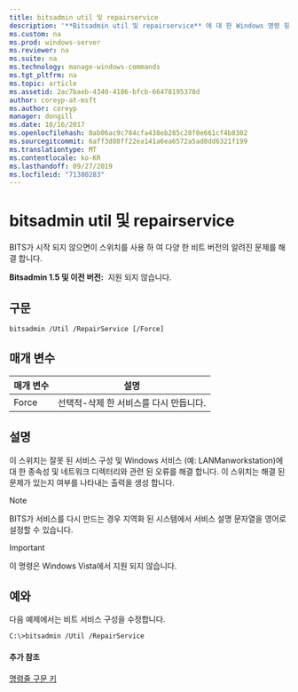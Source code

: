 ```yaml
---
title: bitsadmin util 및 repairservice
description: '**Bitsadmin util 및 repairservice** 에 대 한 Windows 명령 항목은 다양 한 버전의 BITS 서비스에서 알려진 문제를 해결 하는 데 사용 됩니다.'
ms.custom: na
ms.prod: windows-server
ms.reviewer: na
ms.suite: na
ms.technology: manage-windows-commands
ms.tgt_pltfrm: na
ms.topic: article
ms.assetid: 2ac7baeb-4340-4186-bfcb-66478195378d
author: coreyp-at-msft
ms.author: coreyp
manager: dongill
ms.date: 10/16/2017
ms.openlocfilehash: 0ab06ac9c784cfa438eb285c28f0e661cf4b8302
ms.sourcegitcommit: 6aff3d88ff22ea141a6ea6572a5ad8dd6321f199
ms.translationtype: MT
ms.contentlocale: ko-KR
ms.lasthandoff: 09/27/2019
ms.locfileid: "71380283"
---
```

# <a name="bitsadmin-util-and-repairservice"></a>bitsadmin util 및 repairservice

BITS가 시작 되지 않으면이 스위치를 사용 하 여 다양 한 비트 버전의 알려진 문제를 해결 합니다.

**Bitsadmin 1.5 및 이전 버전:**  지원 되지 않습니다.

## <a name="syntax"></a>구문

```
bitsadmin /Util /RepairService [/Force]
```

## <a name="parameters"></a>매개 변수

|매개 변수|설명|
|---------|-----------|
|Force|선택적-삭제 한 서비스를 다시 만듭니다.|

## <a name="remarks"></a>설명

이 스위치는 잘못 된 서비스 구성 및 Windows 서비스 (예: LANManworkstation)에 대 한 종속성 및 네트워크 디렉터리와 관련 된 오류를 해결 합니다. 이 스위치는 해결 된 문제가 있는지 여부를 나타내는 출력을 생성 합니다.

> [!NOTE]
> BITS가 서비스를 다시 만드는 경우 지역화 된 시스템에서 서비스 설명 문자열을 영어로 설정할 수 있습니다.

> [!IMPORTANT]
> 이 명령은 Windows Vista에서 지원 되지 않습니다.

## <a name="BKMK_examples"></a>예와

다음 예제에서는 비트 서비스 구성을 수정합니다.
```
C:\>bitsadmin /Util /RepairService
```

#### <a name="additional-references"></a>추가 참조

[명령줄 구문 키](command-line-syntax-key.md)